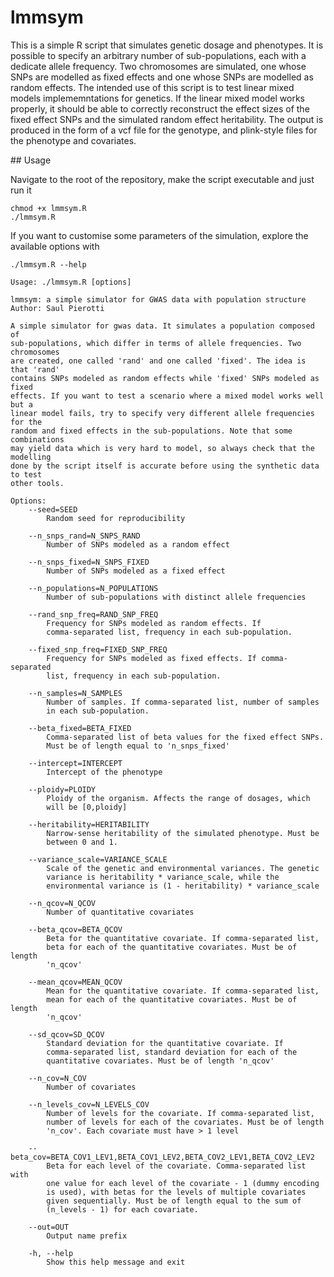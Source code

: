 # lmmsym

This is a simple R script that simulates genetic dosage and phenotypes. It is possible to specify an arbitrary number of sub-populations, each with a dedicate allele frequency.
Two chromosomes are simulated, one whose SNPs are modelled as fixed effects and one whose SNPs are modelled as random effects.
The intended use of this script is to test linear mixed models implememntations for genetics.
If the linear mixed model works properly, it should be able to correctly reconstruct the effect sizes of the fixed effect SNPs and the simulated random effect heritability.
The output is produced in the form of a vcf file for the genotype, and plink-style files for the phenotype and covariates.

## Usage

Navigate to the root of the repository, make the script executable and just run it

```
chmod +x lmmsym.R
./lmmsym.R
```

If you want to customise some parameters of the simulation, explore the available options with

```
./lmmsym.R --help
```

```
Usage: ./lmmsym.R [options]

lmmsym: a simple simulator for GWAS data with population structure
Author: Saul Pierotti

A simple simulator for gwas data. It simulates a population composed of
sub-populations, which differ in terms of allele frequencies. Two chromosomes
are created, one called 'rand' and one called 'fixed'. The idea is that 'rand'
contains SNPs modeled as random effects while 'fixed' SNPs modeled as fixed
effects. If you want to test a scenario where a mixed model works well but a
linear model fails, try to specify very different allele frequencies for the
random and fixed effects in the sub-populations. Note that some combinations
may yield data which is very hard to model, so always check that the modelling
done by the script itself is accurate before using the synthetic data to test
other tools.

Options:
	--seed=SEED
		Random seed for reproducibility

	--n_snps_rand=N_SNPS_RAND
		Number of SNPs modeled as a random effect

	--n_snps_fixed=N_SNPS_FIXED
		Number of SNPs modeled as a fixed effect

	--n_populations=N_POPULATIONS
		Number of sub-populations with distinct allele frequencies

	--rand_snp_freq=RAND_SNP_FREQ
		Frequency for SNPs modeled as random effects. If
		comma-separated list, frequency in each sub-population.

	--fixed_snp_freq=FIXED_SNP_FREQ
		Frequency for SNPs modeled as fixed effects. If comma-separated
		list, frequency in each sub-population.

	--n_samples=N_SAMPLES
		Number of samples. If comma-separated list, number of samples
		in each sub-population.

	--beta_fixed=BETA_FIXED
		Comma-separated list of beta values for the fixed effect SNPs.
		Must be of length equal to 'n_snps_fixed'

	--intercept=INTERCEPT
		Intercept of the phenotype

	--ploidy=PLOIDY
		Ploidy of the organism. Affects the range of dosages, which
		will be [0,ploidy]

	--heritability=HERITABILITY
		Narrow-sense heritability of the simulated phenotype. Must be
		between 0 and 1.

	--variance_scale=VARIANCE_SCALE
		Scale of the genetic and environmental variances. The genetic
		variance is heritability * variance_scale, while the
		environmental variance is (1 - heritability) * variance_scale

	--n_qcov=N_QCOV
		Number of quantitative covariates

	--beta_qcov=BETA_QCOV
		Beta for the quantitative covariate. If comma-separated list,
		beta for each of the quantitative covariates. Must be of length
		'n_qcov'

	--mean_qcov=MEAN_QCOV
		Mean for the quantitative covariate. If comma-separated list,
		mean for each of the quantitative covariates. Must be of length
		'n_qcov'

	--sd_qcov=SD_QCOV
		Standard deviation for the quantitative covariate. If
		comma-separated list, standard deviation for each of the
		quantitative covariates. Must be of length 'n_qcov'

	--n_cov=N_COV
		Number of covariates

	--n_levels_cov=N_LEVELS_COV
		Number of levels for the covariate. If comma-separated list,
		number of levels for each of the covariates. Must be of length
		'n_cov'. Each covariate must have > 1 level

	--beta_cov=BETA_COV1_LEV1,BETA_COV1_LEV2,BETA_COV2_LEV1,BETA_COV2_LEV2
		Beta for each level of the covariate. Comma-separated list with
		one value for each level of the covariate - 1 (dummy encoding
		is used), with betas for the levels of multiple covariates
		given sequentially. Must be of length equal to the sum of
		(n_levels - 1) for each covariate.

	--out=OUT
		Output name prefix

	-h, --help
		Show this help message and exit
```
